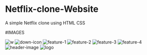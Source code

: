 # Netflix-clone-Website
A simple Netflix clone using HTML CSS 


#IMAGES

![w](https://user-images.githubusercontent.com/119923675/220376623-9fb1c0ac-4518-4ce7-97a3-233a0a70b852.png)
![down-icon](https://user-images.githubusercontent.com/119923675/220376641-55a9cb36-7af5-489c-bc87-fcf551be0546.png)
![feature-1](https://user-images.githubusercontent.com/119923675/220376645-1cc31848-b0a3-45b9-8c88-4ea2272640cd.png)
![feature-2](https://user-images.githubusercontent.com/119923675/220376652-16b9ca68-edf7-4732-b473-e61b239a56f2.png)
![feature-3](https://user-images.githubusercontent.com/119923675/220376656-a3a78910-2fe0-4e08-a9eb-e122dc9bcc01.png)
![feature-4](https://user-images.githubusercontent.com/119923675/220376663-2b36ffc1-513e-4d9b-adc8-ef0acf32ae5e.png)
![header-image](https://user-images.githubusercontent.com/119923675/220376668-ec181686-0976-4d59-ad51-d315789237b6.png)
![logo](https://user-images.githubusercontent.com/119923675/220376690-ab2b9921-8585-4dd8-a0e5-2f376a01d52e.png)
